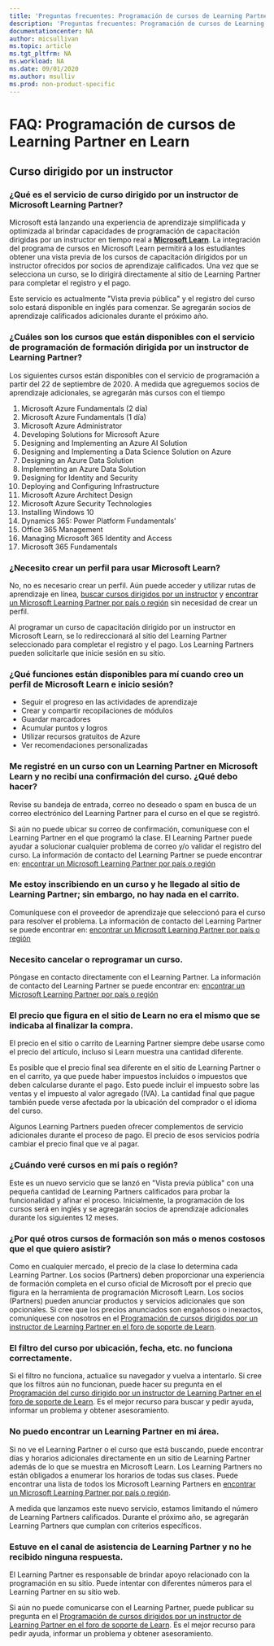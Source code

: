 ```yaml
---
title: 'Preguntas frecuentes: Programación de cursos de Learning Partner en Learn | Microsoft Docs'
description: 'Preguntas frecuentes: Programación de cursos de Learning Partner en Learn'
documentationcenter: NA 
author: micsullivan
ms.topic: article
ms.tgt_pltfrm: NA
ms.workload: NA
ms.date: 09/01/2020
ms.author: msulliv
ms.prod: non-product-specific
---
```

# FAQ: Programación de cursos de Learning Partner en Learn

## Curso dirigido por un instructor

### ¿Qué es el servicio de curso dirigido por un instructor de Microsoft Learning Partner?

Microsoft está lanzando una experiencia de aprendizaje simplificada y optimizada al brindar capacidades de programación de capacitación dirigidas por un instructor en tiempo real a [**Microsoft Learn**](/learn). La integración del programa de cursos en Microsoft Learn permitirá a los estudiantes obtener una vista previa de los cursos de capacitación dirigidos por un instructor ofrecidos por socios de aprendizaje calificados. Una vez que se selecciona un curso, se lo dirigirá directamente al sitio de Learning Partner para completar el registro y el pago.

Este servicio es actualmente "Vista previa pública" y el registro del curso solo estará disponible en inglés para comenzar. Se agregarán socios de aprendizaje calificados adicionales durante el próximo año.

### ¿Cuáles son los cursos que están disponibles con el servicio de programación de formación dirigida por un instructor de Learning Partner?

Los siguientes cursos están disponibles con el servicio de programación a partir del 22 de septiembre de 2020. A medida que agreguemos socios de aprendizaje adicionales, se agregarán más cursos con el tiempo

1. Microsoft Azure Fundamentals (2 día)
2. Microsoft Azure Fundamentals (1 día)
3. Microsoft Azure Administrator
4. Developing Solutions for Microsoft Azure
5. Designing and Implementing an Azure AI Solution
6. Designing and Implementing a Data Science Solution on Azure
7. Designing an Azure Data Solution
8. Implementing an Azure Data Solution
9. Designing for Identity and Security
10. Deploying and Configuring Infrastructure
11. Microsoft Azure Architect Design
12. Microsoft Azure Security Technologies
13. Installing Windows 10
14. Dynamics 365: Power Platform Fundamentals'
15. Office 365 Management
16. Managing Microsoft 365 Identity and Access
17. Microsoft 365 Fundamentals

### ¿Necesito crear un perfil para usar Microsoft Learn?

No, no es necesario crear un perfil. Aún puede acceder y utilizar rutas de aprendizaje en línea, [buscar cursos dirigidos por un instructor](/learn/certifications/courses/browse/) y [encontrar un Microsoft Learning Partner por país o región](/learn/certifications/partners#find-a-microsoft-learning-partner-by-country) sin necesidad de crear un perfil.

Al programar un curso de capacitación dirigido por un instructor en Microsoft Learn, se lo redireccionará al sitio del Learning Partner seleccionado para completar el registro y el pago. Los Learning Partners pueden solicitarle que inicie sesión en su sitio.

### ¿Qué funciones están disponibles para mí cuando creo un perfil de Microsoft Learn e inicio sesión?

- Seguir el progreso en las actividades de aprendizaje
- Crear y compartir recopilaciones de módulos
- Guardar marcadores
- Acumular puntos y logros
- Utilizar recursos gratuitos de Azure
- Ver recomendaciones personalizadas

### Me registré en un curso con un Learning Partner en Microsoft Learn y no recibí una confirmación del curso. ¿Qué debo hacer?

Revise su bandeja de entrada, correo no deseado o spam en busca de un correo electrónico del Learning Partner para el curso en el que se registró.

Si aún no puede ubicar su correo de confirmación, comuníquese con el Learning Partner en el que programó la clase. El Learning Partner puede ayudar a solucionar cualquier problema de correo y/o validar el registro del curso. La información de contacto del Learning Partner se puede encontrar en: [encontrar un Microsoft Learning Partner por país o región](/learn/certifications/partners#find-a-microsoft-learning-partner-by-country)

### Me estoy inscribiendo en un curso y he llegado al sitio de Learning Partner; sin embargo, no hay nada en el carrito.

Comuníquese con el proveedor de aprendizaje que seleccionó para el curso para resolver el problema. La información de contacto del Learning Partner se puede encontrar en: [encontrar un Microsoft Learning Partner por país o región](/learn/certifications/partners#find-a-microsoft-learning-partner-by-country)

### Necesito cancelar o reprogramar un curso.

Póngase en contacto directamente con el Learning Partner. La información de contacto del Learning Partner se puede encontrar en: [encontrar un Microsoft Learning Partner por país o región](/learn/certifications/partners#find-a-microsoft-learning-partner-by-country)

### El precio que figura en el sitio de Learn no era el mismo que se indicaba al finalizar la compra.

El precio en el sitio o carrito de Learning Partner siempre debe usarse como el precio del artículo, incluso si Learn muestra una cantidad diferente.

Es posible que el precio final sea diferente en el sitio de Learning Partner o en el carrito, ya que puede haber impuestos incluidos o impuestos que deben calcularse durante el pago. Esto puede incluir el impuesto sobre las ventas y el impuesto al valor agregado (IVA). La cantidad final que pague también puede verse afectada por la ubicación del comprador o el idioma del curso.

Algunos Learning Partners pueden ofrecer complementos de servicio adicionales durante el proceso de pago. El precio de esos servicios podría cambiar el precio final que ve al pagar.

### ¿Cuándo veré cursos en mi país o región?

Este es un nuevo servicio que se lanzó en "Vista previa pública" con una pequeña cantidad de Learning Partners calificados para probar la funcionalidad y afinar el proceso. Inicialmente, la programación de los cursos será en inglés y se agregarán socios de aprendizaje adicionales durante los siguientes 12 meses.

### ¿Por qué otros cursos de formación son más o menos costosos que el que quiero asistir?

Como en cualquier mercado, el precio de la clase lo determina cada Learning Partner. Los socios (Partners) deben proporcionar una experiencia de formación completa en el curso oficial de Microsoft por el precio que figura en la herramienta de programación Microsoft Learn. Los socios (Partners) pueden anunciar productos y servicios adicionales que son opcionales. Si cree que los precios anunciados son engañosos o inexactos, comuníquese con nosotros en el [Programación de cursos dirigidos por un instructor de Learning Partner en el foro de soporte de Learn](https://trainingsupport.microsoft.com/en-us/iltvilt/forum).

### El filtro del curso por ubicación, fecha, etc. no funciona correctamente.

Si el filtro no funciona, actualice su navegador y vuelva a intentarlo. Si cree que los filtros aún no funcionan, puede hacer su pregunta en el [Programación del curso dirigido por un instructor de Learning Partner en el foro de soporte de Learn](https://trainingsupport.microsoft.com/en-us/iltvilt/forum). Es el mejor recurso para buscar y pedir ayuda, informar un problema y obtener asesoramiento.

### No puedo encontrar un Learning Partner en mi área.

Si no ve el Learning Partner o el curso que está buscando, puede encontrar días y horarios adicionales directamente en un sitio de Learning Partner además de lo que se muestra en Microsoft Learn.  Los Learning Partners no están obligados a enumerar los horarios de todas sus clases. Puede encontrar una lista de todos los Microsoft Learning Partners en [encontrar un Microsoft Learning Partner por país o región](/learn/certifications/partners#find-a-microsoft-learning-partner-by-country).

A medida que lanzamos este nuevo servicio, estamos limitando el número de Learning Partners calificados. Durante el próximo año, se agregarán Learning Partners que cumplan con criterios específicos.

### Estuve en el canal de asistencia de Learning Partner y no he recibido ninguna respuesta.

El Learning Partner es responsable de brindar apoyo relacionado con la programación en su sitio. Puede intentar con diferentes números para el Learning Partner en su sitio web.

Si aún no puede comunicarse con el Learning Partner, puede publicar su pregunta en el [Programación de cursos dirigidos por un instructor de Learning Partner en el foro de soporte de Learn](https://trainingsupport.microsoft.com/en-us/iltvilt/forum). Es el mejor recurso para pedir ayuda, informar un problema y obtener asesoramiento.

